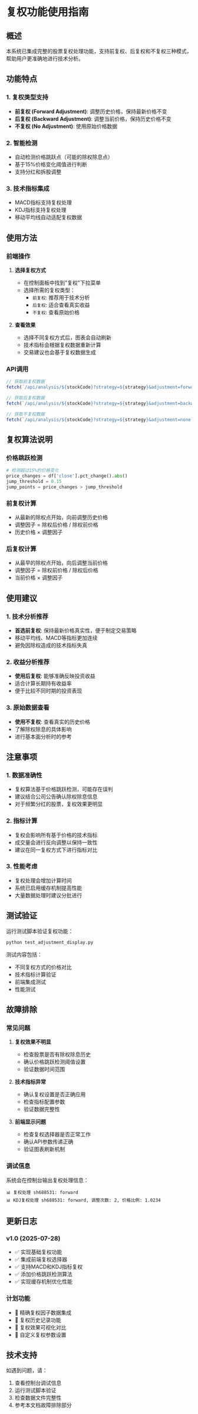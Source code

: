 # 复权功能使用指南

## 概述

本系统已集成完整的股票复权处理功能，支持前复权、后复权和不复权三种模式，帮助用户更准确地进行技术分析。

## 功能特点

### 1. 复权类型支持
- **前复权 (Forward Adjustment)**: 调整历史价格，保持最新价格不变
- **后复权 (Backward Adjustment)**: 调整当前价格，保持历史价格不变  
- **不复权 (No Adjustment)**: 使用原始价格数据

### 2. 智能检测
- 自动检测价格跳跃点（可能的除权除息点）
- 基于15%价格变化阈值进行判断
- 支持分红和拆股调整

### 3. 技术指标集成
- MACD指标支持复权处理
- KDJ指标支持复权处理
- 移动平均线自动适配复权数据

## 使用方法

### 前端操作

1. **选择复权方式**
   - 在控制面板中找到"复权"下拉菜单
   - 选择所需的复权类型：
     - `前复权`: 推荐用于技术分析
     - `后复权`: 适合查看真实收益
     - `不复权`: 查看原始价格

2. **查看效果**
   - 选择不同复权方式后，图表会自动刷新
   - 技术指标会根据复权数据重新计算
   - 交易建议也会基于复权数据生成

### API调用

```javascript
// 获取前复权数据
fetch(`/api/analysis/${stockCode}?strategy=${strategy}&adjustment=forward`)

// 获取后复权数据  
fetch(`/api/analysis/${stockCode}?strategy=${strategy}&adjustment=backward`)

// 获取不复权数据
fetch(`/api/analysis/${stockCode}?strategy=${strategy}&adjustment=none`)
```

## 复权算法说明

### 价格跳跃检测
```python
# 检测超过15%的价格变化
price_changes = df['close'].pct_change().abs()
jump_threshold = 0.15
jump_points = price_changes > jump_threshold
```

### 前复权计算
- 从最新的除权点开始，向前调整历史价格
- 调整因子 = 除权后价格 / 除权前价格
- 历史价格 × 调整因子

### 后复权计算  
- 从最早的除权点开始，向后调整当前价格
- 调整因子 = 除权前价格 / 除权后价格
- 当前价格 × 调整因子

## 使用建议

### 1. 技术分析推荐
- **首选前复权**: 保持最新价格真实性，便于制定交易策略
- 移动平均线、MACD等指标更加连续
- 避免因除权造成的技术指标失真

### 2. 收益分析推荐
- **使用后复权**: 能够准确反映投资收益
- 适合计算长期持有收益率
- 便于比较不同时期的投资表现

### 3. 原始数据查看
- **使用不复权**: 查看真实的历史价格
- 了解除权除息的具体影响
- 进行基本面分析时的参考

## 注意事项

### 1. 数据准确性
- 复权算法基于价格跳跃检测，可能存在误判
- 建议结合公司公告确认除权除息信息
- 对于频繁分红的股票，复权效果更明显

### 2. 指标计算
- 复权会影响所有基于价格的技术指标
- 成交量会进行反向调整以保持一致性
- 建议在同一复权方式下进行指标对比

### 3. 性能考虑
- 复权处理会增加计算时间
- 系统已启用缓存机制提高性能
- 大量数据处理时建议分批进行

## 测试验证

运行测试脚本验证复权功能：

```bash
python test_adjustment_display.py
```

测试内容包括：
- 不同复权方式的价格对比
- 技术指标计算验证
- 前端集成测试
- 性能测试

## 故障排除

### 常见问题

1. **复权效果不明显**
   - 检查股票是否有除权除息历史
   - 确认价格跳跃检测阈值设置
   - 验证数据时间范围

2. **技术指标异常**
   - 确认复权设置是否正确应用
   - 检查指标配置参数
   - 验证数据完整性

3. **前端显示问题**
   - 检查复权选择器是否正常工作
   - 确认API参数传递正确
   - 验证图表刷新机制

### 调试信息

系统会在控制台输出复权处理信息：
```
📊 复权处理 sh688531: forward
📊 KDJ复权处理 sh688531: forward, 调整次数: 2, 价格比例: 1.0234
```

## 更新日志

### v1.0 (2025-07-28)
- ✅ 实现基础复权功能
- ✅ 集成前端复权选择器
- ✅ 支持MACD和KDJ指标复权
- ✅ 添加价格跳跃检测算法
- ✅ 实现缓存机制优化性能

### 计划功能
- 🔄 精确复权因子数据集成
- 🔄 复权历史记录功能
- 🔄 复权效果可视化对比
- 🔄 自定义复权参数设置

## 技术支持

如遇到问题，请：
1. 查看控制台调试信息
2. 运行测试脚本验证
3. 检查数据文件完整性
4. 参考本文档故障排除部分